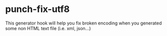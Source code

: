 punch-fix-utf8
==============

This generator hook will help you fix broken encoding when you generated some non HTML text file (i.e. xml, json…)